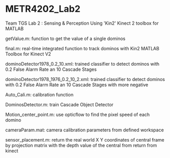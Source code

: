 # METR4202_Lab2

Team TGS
Lab 2 : Sensing & Perception
Using 'Kin2' Kinect 2 toolbox for MATLAB

getValue.m:
function to get the value of a single dominos

final.m:
real-time integrated function to track dominos with Kin2 MATLAB Toolbox for Kinect V2

dominoDetector1978_0.2_10.xml:
trained classifier to detect dominos with 0.2 False Alarm Rate an 10 Cascade Stages

dominoDetector1978_1976_0.2_10_2.xml:
trained classifier to detect dominos with 0.2 False Alarm Rate an 10 Cascade Stages with more negative

Auto_Cali.m:
calibration function

DominosDetector.m:
train Cascade Object Detector

Motion_center_point.m:
use opticflow to find the pixel speed of each domino

cameraParam.mat:
camera calibration parameters from defined workspace

sensor_placement.m:
return the real world X Y coordinates of central frame by projection matrix with the depth value of the central from return from kinect
